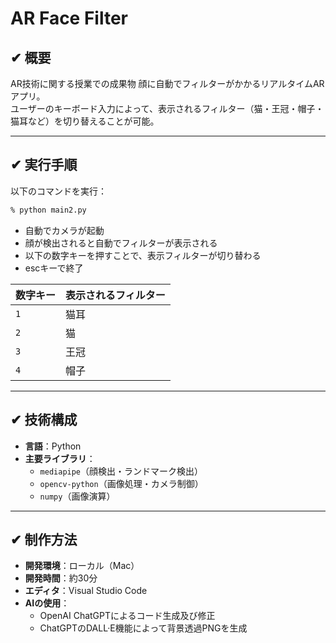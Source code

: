 # AR Face Filter

## ✔︎ 概要

AR技術に関する授業での成果物
顔に自動でフィルターがかかるリアルタイムARアプリ。  
ユーザーのキーボード入力によって、表示されるフィルター（猫・王冠・帽子・猫耳など）を切り替えることが可能。

---

## ✔︎ 実行手順

以下のコマンドを実行：

```bash
% python main2.py
```

- 自動でカメラが起動  
- 顔が検出されると自動でフィルターが表示される  
- 以下の数字キーを押すことで、表示フィルターが切り替わる
- escキーで終了

| 数字キー | 表示されるフィルター     |
|----------|----------------------|
| `1`      | 猫耳　　　            |
| `2`      | 猫                   |
| `3`      | 王冠　　　　　　       |
| `4`      | 帽子                 |

---

## ✔︎ 技術構成

- **言語**：Python 
- **主要ライブラリ**：
  - `mediapipe`（顔検出・ランドマーク検出）
  - `opencv-python`（画像処理・カメラ制御）
  - `numpy`（画像演算）

---

## ✔︎ 制作方法

- **開発環境**：ローカル（Mac）
- **開発時間**：約30分
- **エディタ**：Visual Studio Code  
- **AIの使用**：
  - OpenAI ChatGPTによるコード生成及び修正  
  - ChatGPTのDALL·E機能によって背景透過PNGを生成


